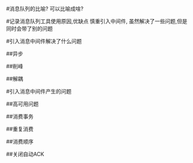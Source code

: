 #消息队列的比喻?
可以比喻成啥?  

#记录消息队列工具使用原因,优缺点
慎重引入中间件, 虽然解决了一些问题,但是同时会带了别的问题

#引入消息中间件解决了什么问题

##异步

##削峰

##解耦

#引入消息中间件产生的问题

##高可用问题

##消费事务

##重复消费

##消费顺序

##关闭自动ACK


